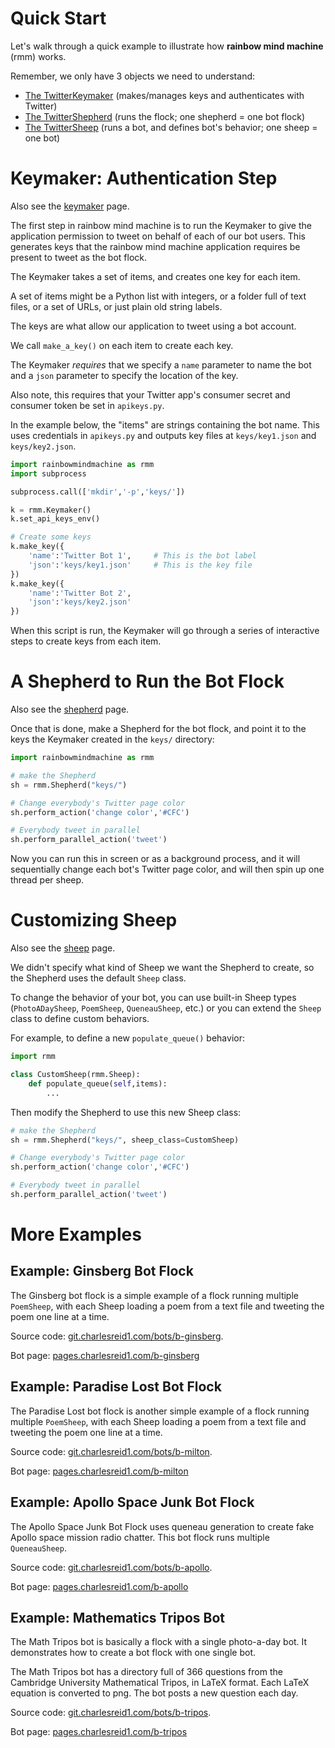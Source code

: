 # Quick Start

Let's walk through a quick example to illustrate
how **rainbow mind machine** (rmm) works.

Remember, we only have 3 objects we need to understand:

* [The TwitterKeymaker](rmm_keymaker.md) (makes/manages keys and authenticates with Twitter)
* [The TwitterShepherd](rmm_shepherd.md) (runs the flock; one shepherd = one bot flock)
* [The TwitterSheep](rmm_sheep.md) (runs a bot, and defines bot's behavior; one sheep = one bot)

# Keymaker: Authentication Step

Also see the [keymaker](rmm_keymaker.md) page.

The first step in rainbow mind machine is to run the Keymaker
to give the application permission to tweet on behalf of 
each of our bot users. This generates keys that the 
rainbow mind machine application requires be present 
to tweet as the bot flock.

The Keymaker takes a set of items, and creates
one key for each item. 

A set of items might be 
a Python list with integers, or a folder full of 
text files, or a set of URLs, or just plain old 
string labels.

The keys are what allow our application to tweet 
using a bot account. 

We call `make_a_key()` on each item to create each key.

The Keymaker _requires_ that we specify
a `name` parameter to name the bot and a `json` parameter
to specify the location of the key.

Also note, this requires that your Twitter app's 
consumer secret and consumer token be set 
in `apikeys.py`.

In the example below, the "items" are strings containing the bot name.
This uses credentials in `apikeys.py` and outputs key files
at `keys/key1.json` and `keys/key2.json`.

```python
import rainbowmindmachine as rmm
import subprocess

subprocess.call(['mkdir','-p','keys/'])

k = rmm.Keymaker()
k.set_api_keys_env()

# Create some keys
k.make_key({
    'name':'Twitter Bot 1',     # This is the bot label
    'json':'keys/key1.json'     # This is the key file
})
k.make_key({
    'name':'Twitter Bot 2',
    'json':'keys/key2.json'
})
```

When this script is run, the Keymaker will 
go through a series of interactive steps 
to create keys from each item.

# A Shepherd to Run the Bot Flock

Also see the [shepherd](rmm_shepherd.md) page.

Once that is done, make a Shepherd for the bot flock,
and point it to the keys the Keymaker created 
in the `keys/` directory:

```python
import rainbowmindmachine as rmm

# make the Shepherd
sh = rmm.Shepherd("keys/")

# Change everybody's Twitter page color
sh.perform_action('change color','#CFC')

# Everybody tweet in parallel
sh.perform_parallel_action('tweet')
```

Now you can run this in screen or as a background process,
and it will sequentially change each bot's 
Twitter page color, and will then spin up
one thread per sheep.

# Customizing Sheep

Also see the [sheep](rmm_sheep.md) page.

We didn't specify what kind of Sheep we want 
the Shepherd to create, so the Shepherd uses
the default `Sheep` class.

To change the behavior of your bot,
you can use built-in Sheep types
(`PhotoADaySheep`, `PoemSheep`, 
`QueneauSheep`, etc.) 
or you can extend the `Sheep` class
to define custom behaviors. 

For example,
to define a new `populate_queue()` 
behavior:

```python
import rmm 

class CustomSheep(rmm.Sheep):
    def populate_queue(self,items):
        ...
```

Then modify the Shepherd to use this 
new Sheep class:

```python
# make the Shepherd
sh = rmm.Shepherd("keys/", sheep_class=CustomSheep)

# Change everybody's Twitter page color
sh.perform_action('change color','#CFC')

# Everybody tweet in parallel
sh.perform_parallel_action('tweet')
```

# More Examples

## Example: Ginsberg Bot Flock

The Ginsberg bot flock is a simple example of 
a flock running multiple `PoemSheep`, with 
each Sheep loading a poem from a text file 
and tweeting the poem one line at a time.

Source code: [git.charlesreid1.com/bots/b-ginsberg](https://git.charlesreid1.com/bots/b-ginsberg).

Bot page: [pages.charlesreid1.com/b-ginsberg](https://pages.charlesreid1.com/b-ginsberg)

## Example: Paradise Lost Bot Flock

The Paradise Lost bot flock is another simple example 
of a flock running multiple `PoemSheep`, with 
each Sheep loading a poem from a text file 
and tweeting the poem one line at a time.

Source code: [git.charlesreid1.com/bots/b-milton](https://git.charlesreid1.com/bots/b-milton).

Bot page: [pages.charlesreid1.com/b-milton](https://pages.charlesreid1.com/b-milton)

## Example: Apollo Space Junk Bot Flock

The Apollo Space Junk Bot Flock uses queneau generation
to create fake Apollo space mission radio chatter.
This bot flock runs multiple `QueneauSheep`.

Source code: [git.charlesreid1.com/bots/b-apollo](https://git.charlesreid1.com/bots/b-apollo).

Bot page: [pages.charlesreid1.com/b-apollo](https://pages.charlesreid1.com/b-apollo)

## Example: Mathematics Tripos Bot

The Math Tripos bot is basically a flock with a single photo-a-day bot.
It demonstrates how to create a bot flock with one single bot.

The Math Tripos bot has a directory full of 366 questions 
from the Cambridge University Mathematical Tripos,
in LaTeX format. Each LaTeX equation is converted to png.
The bot posts a new question each day.

Source code: [git.charlesreid1.com/bots/b-tripos](https://git.charlesreid1.com/bots/b-tripos).

Bot page: [pages.charlesreid1.com/b-tripos](https://pages.charlesreid1.com/b-tripos)

